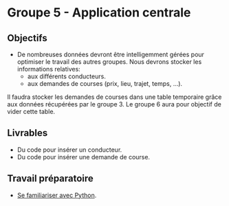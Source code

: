 # Groupe 5 - Application centrale

## Objectifs

- De nombreuses données devront être intelligemment gérées pour optimiser le travail des autres groupes. Nous devrons stocker les informations relatives:
  - aux différents conducteurs.
  - aux demandes de courses (prix, lieu, trajet, temps, …).

Il faudra stocker les demandes de courses dans une table temporaire grâce aux données récupérées par le groupe 3. Le groupe 6 aura pour objectif de vider cette table.

## Livrables

- Du code pour insérer un conducteur.
- Du code pour insérer une demande de course.


## Travail préparatoire

- [Se familiariser avec Python](https://github.com/TaxiSID/Documentation/wiki/Introduction-au-langage-Python).
